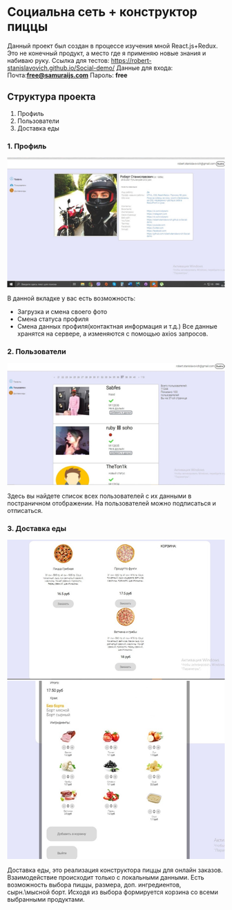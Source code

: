 ﻿# Социальна сеть + конструктор пиццы
Данный проект был создан в процессе изучения мной React.js+Redux. Это не конечный продукт, а место где я применяю новые знания и набиваю руку. 
Ссылка для тестов: https://robert-stanislavovich.github.io/Social-demo/ 
Данные для входа: 
Почта:**free@samuraijs.com**
Пароль: **free**

## Структура проекта
1. Профиль
2. Пользователи
3. Доставка еды

### 1. Профиль
![Иллюстрация к проекту](/1.jpg "Профиль")


В данной вкладке у вас есть возможность:
- Загрузка и смена своего фото
- Смена статуса профиля
- Смена данных профиля(контактная информация и т.д.)
Все данные хранятся на сервере, а изменяются с помощью axios запросов.
### 2. Пользователи 
![Иллюстрация к проекту](/2.jpg "Пользователи")


Здесь вы найдете список всех пользователей с их данными в постраничном отображении. На пользователей можно подписаться и отписаться.
### 3. Доставка еды
![Иллюстрация к проекту](/3.jpg "Доставка еды")
![Иллюстрация к проекту](/4.jpg "Доставка еды2")


Доставка еды, это реализация конструктора пиццы для онлайн заказов. Взаимодействие происходит только с локальными данными. Есть возможность выбора пиццы, размера, доп. ингредиентов, сырн.\мысной борт. Исходя из выбора формируется корзина со всеми выбранными продуктами.


